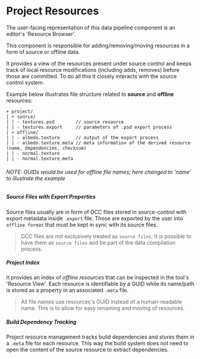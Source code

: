 # Project Resources

The user-facing representation of this data pipeline component is an editor's 'Resource Browser'.

This component is responsible for adding/removing/moving resources in a form of source or offline data.

It provides a view of the resources present under source control and keeps track of local resource modifications (including adds, removes) before those are committed. To do all this it closely interacts with the source control system.

Example below illustrates file structure related to **source** and **offline** resources:

```ignore
+ project/
| + source/
| | - textures.psd        // source resource
| | - textures.export     // parameters of .psd export process
| + offline/
| | - albedo.texture      // output of the export process
| | - albedo.texture.meta // meta information of the derived resource (name, dependencies, checksum)
| | - normal.texture
| | - normal.texture.meta 
```
###### NOTE: GUIDs would be used for offline file names; here changed to 'name' to illustrate the example

##### Source Files with Export Properties

Source files usually are in form of DCC files stored in source-control with export metadata inside `.export` file. Those are exported by the user into `offline format` that must be kept in sync with its source files.

> DCC files are not exclusively treated as `source files`. It is possible to have them as `source files` and be part of the data compilation process.

##### Project Index

It provides an index of *offline resources* that can be inspected in the tool's 'Resource View'. Each resource is identifiable by a GUID while its name/path is stored as a property in an associated `.meta` file.

> All file names use resources's GUID instead of a human-readable name. This is to allow for easy renaming and moving of resources.

##### Build Dependency Tracking

Project resource management tracks build dependencies and stores them in a `.meta` file for each resource. This way the build system does not need to open the content of the source resource to extract dependencies.